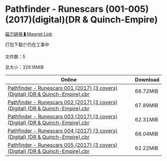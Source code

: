 # Pathfinder - Runescars (001-005)(2017)(digital)(DR & Quinch-Empire)

[磁力链接⬇Magnet Link](magnet:?xt=urn:btih:6bbf8e067fe3f80205d6b97e3384c59f7b2ed3ce&dn=Pathfinder%20-%20Runescars%20%28001-005%29%282017%29%28digital%29%28DR%20%26%20Quinch-Empire%29)

打包下载📦仍在工事中

文件数：5

总大小：329.18MiB

Online | Download
--- | ---
[Pathfinder - Runescars 001 (2017) (3 covers) (Digital) (DR & Quinch-Empire).cbr](https://github.com/alicewish/markdown/blob/master/comic/Pathfinder-Runescars-001-2017-3-covers-Digital-DR-Quinch-Empire-cbr.md) | 68.72MiB
[Pathfinder - Runescars 002 (2017) (3 covers) (Digital) (DR & Quinch-Empire).cbr](https://github.com/alicewish/markdown/blob/master/comic/Pathfinder-Runescars-002-2017-3-covers-Digital-DR-Quinch-Empire-cbr.md) | 67.89MiB
[Pathfinder - Runescars 003 (2017) (3 covers) (Digital) (DR & Quinch-Empire).cbr](https://github.com/alicewish/markdown/blob/master/comic/Pathfinder-Runescars-003-2017-3-covers-Digital-DR-Quinch-Empire-cbr.md) | 62.31MiB
[Pathfinder - Runescars 004 (2017) (3 covers) (Digital) (DR & Quinch-Empire).cbr](https://github.com/alicewish/markdown/blob/master/comic/Pathfinder-Runescars-004-2017-3-covers-Digital-DR-Quinch-Empire-cbr.md) | 68.04MiB
[Pathfinder - Runescars 005 (2017) (3 covers) (Digital) (DR & Quinch-Empire).cbr](https://github.com/alicewish/markdown/blob/master/comic/Pathfinder-Runescars-005-2017-3-covers-Digital-DR-Quinch-Empire-cbr.md) | 62.22MiB